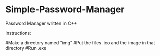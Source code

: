 # Simple-Password-Manager
Password Manager written in C++

Instructions:

#Make a directory named "img"
#Put the files .ico and the image in that directory
#Run .exe
